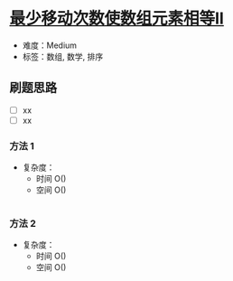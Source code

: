 # [最少移动次数使数组元素相等II](https://leetcode-cn.com/problems/minimum-moves-to-equal-array-elements-ii/)

- 难度：Medium
- 标签：数组, 数学, 排序

## 刷题思路

- [ ] xx
- [ ] xx

### 方法 1

- 复杂度：
    - 时间 O()
    - 空间 O()

``` js

```

### 方法 2

- 复杂度：
    - 时间 O()
    - 空间 O()

``` js

```
